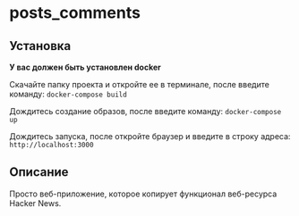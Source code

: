 # posts_comments
## Установка
**У вас должен быть установлен docker**

Скачайте папку проекта и откройте ее в терминале, после введите команду: 
`docker-compose build`

Дождитесь создание образов, после введите команду: 
`docker-compose up`

Дождитесь запуска, после откройте браузер и введите в строку адреса: 
`http://localhost:3000`

## Описание
Просто веб-приложение, которое копирует функционал веб-ресурса Hacker News.
